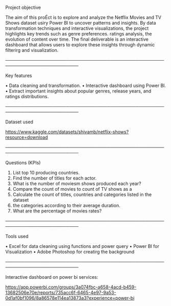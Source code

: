 Project objective

The aim of this proÉct is to explore and analyze the Netflix Movies and TV Shows dataset usiry Power Bl to uncover patterns and insights. By
data transformation techniques and interactive visualizations, the project highlights key trends such as genre preferences. ratings
analysis, the evolution of content over time. The final deliverable is an interactive dashboard that allows users to explore these insights
through dynamic filterirg and visualization.

─────────────────────────────────────────────────────────────────────────

Key features

• Data cleaning and transformation.
• Interactive dashboard using Power Bl.
• Extract important insights about popular genres, release years, and ratings distributions.

─────────────────────────────────────────────────────────────────────────



Dataset used

https://www.kaggle.com/datasets/shivamb/netflix-shows?resource=download

─────────────────────────────────────────────────────────────────────────



Questions (KPIs)

1. List top 10 producing countries.
2. Find the number of titles for each actor.
3. What is the number of moviesm shows produced each year?
4. Compare the count of movies to count of TV shows as a
5. Calculate the count of titles, countries and categories listed in the dataset
6. the categories according to their average duration.
7. What are the percentage of movies rates?

─────────────────────────────────────────────────────────────────────────


	
Tools used

• Excel for data cleaning using functions and power query
• Power Bl for Visualization
• Adobe Photoshop for creatirg the background

─────────────────────────────────────────────────────────────────────────



Interactive dashboard on power bi services:

https://app.powerbi.com/groups/3a074fbc-a658-4acd-b459-13682506e70e/reports/735acc6f-6465-4e97-9a53-0d1af0bf1096/8a86578e114ea13873a3?experience=power-bi
